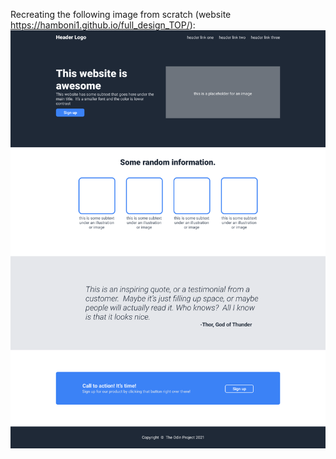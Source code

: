 Recreating the following image from scratch (website https://hamboni1.github.io/full_design_TOP/):
![TOP](./01.png) 
